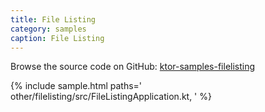 ```yaml
---
title: File Listing
category: samples
caption: File Listing
---
```


Browse the source code on GitHub: [ktor-samples-filelisting](https://github.com/ktorio/ktor-samples/tree/master/generic/samples/filelisting)

{% include sample.html paths='
    other/filelisting/src/FileListingApplication.kt,
' %}
